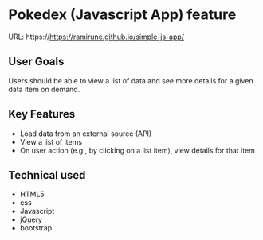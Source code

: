 # Pokedex (Javascript App) feature
URL: https://https://ramirune.github.io/simple-js-app/

## User Goals
Users should be able to view a list of data and see more details for a given data item on demand.

## Key Features
* Load data from an external source (API)
* View a list of items
* On user action (e.g., by clicking on a list item), view details for that item

## Technical used
* HTML5
* css
* Javascript
* jQuery
* bootstrap
